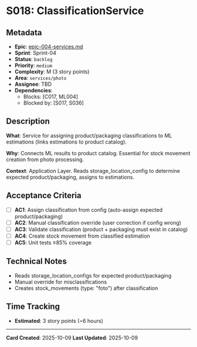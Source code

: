 # S018: ClassificationService

## Metadata

- **Epic**: [epic-004-services.md](../../02_epics/epic-004-services.md)
- **Sprint**: Sprint-04
- **Status**: `backlog`
- **Priority**: `medium`
- **Complexity**: M (3 story points)
- **Area**: `services/photo`
- **Assignee**: TBD
- **Dependencies**:
    - Blocks: [C017, ML004]
    - Blocked by: [S017, S036]

## Description

**What**: Service for assigning product/packaging classifications to ML estimations (links
estimations to product catalog).

**Why**: Connects ML results to product catalog. Essential for stock movement creation from photo
processing.

**Context**: Application Layer. Reads storage_location_config to determine expected
product/packaging, assigns to estimations.

## Acceptance Criteria

- [ ] **AC1**: Assign classification from config (auto-assign expected product/packaging)
- [ ] **AC2**: Manual classification override (user correction if config wrong)
- [ ] **AC3**: Validate classification (product + packaging must exist in catalog)
- [ ] **AC4**: Create stock movement from classified estimation
- [ ] **AC5**: Unit tests ≥85% coverage

## Technical Notes

- Reads storage_location_configs for expected product/packaging
- Manual override for misclassifications
- Creates stock_movements (type: "foto") after classification

## Time Tracking

- **Estimated**: 3 story points (~6 hours)

---
**Card Created**: 2025-10-09
**Last Updated**: 2025-10-09
